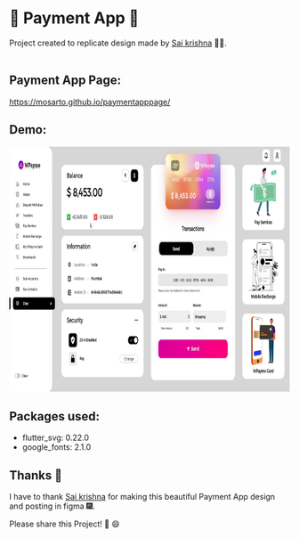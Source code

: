 #  🤑 Payment App 👔

Project created to replicate design made by [Sai krishna](https://www.figma.com/@Saikrishna) 👨‍💼.
<br/><br/>

## Payment App Page:

https://mosarto.github.io/paymentapppage/

## Demo:

<img src="https://raw.githubusercontent.com/Mosarto/paymentapp/main/demo/demo.gif" width="700" height="440" title="Screen Shoot">

<br/>

## Packages used:

- flutter_svg: 0.22.0
- google_fonts: 2.1.0


## Thanks 👏

I have to thank [Sai krishna](https://www.figma.com/@Saikrishna)  for making this beautiful Payment App design and posting in figma 🎆.

Please share this Project! 🤝 😄
